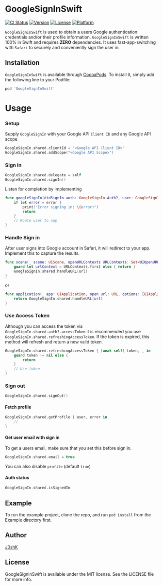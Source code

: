 # GoogleSignInSwift

[![CI Status](https://img.shields.io/travis/J0shK/GoogleSignInSwift.svg?style=flat)](https://travis-ci.org/J0shK/GoogleSignInSwift)
[![Version](https://img.shields.io/cocoapods/v/GoogleSignInSwift.svg?style=flat)](https://cocoapods.org/pods/GoogleSignInSwift)
[![License](https://img.shields.io/cocoapods/l/GoogleSignInSwift.svg?style=flat)](https://cocoapods.org/pods/GoogleSignInSwift)
[![Platform](https://img.shields.io/cocoapods/p/GoogleSignInSwift.svg?style=flat)](https://cocoapods.org/pods/GoogleSignInSwift)

`GoogleSignInSwift` is used to obtain a users Google authentication credentials and/or their profile information. `GoogleSignInSwift` is written 100% in Swift and requires **ZERO** dependencies. It uses fast-app-switching with `Safari` to securely and conveniently sign the user in.

## Installation

`GoogleSignInSwift` is available through [CocoaPods](https://cocoapods.org). To install
it, simply add the following line to your Podfile:

```ruby
pod 'GoogleSignInSwift'
```
# Usage

### Setup
Supply `GoogleSignIn` with your Google API `Client ID` and any Google API scope
```swift
GoogleSignIn.shared.clientId = "<Google API Client ID>"
GoogleSignIn.shared.addScope("<Google API Scope>")
```
### Sign in
```swift
GoogleSignIn.shared.delegate = self
GoogleSignIn.shared.signIn()
```
Listen for completion by implementing
```swift
func googleSignIn(didSignIn auth: GoogleSignIn.Auth?, user: GoogleSignIn.User?, error: Error?) {
    if let error = error {
        print("Error signing in: \(error)")
        return
    }
    // Route user to app
}
```
### Handle Sign in
After user signs into Google account in Safari, it will redirect to your app. Implement this to capture the results.
```swift
func scene(_ scene: UIScene, openURLContexts URLContexts: Set<UIOpenURLContext>) {
    guard let urlContext = URLContexts.first else { return }
    GoogleSignIn.shared.handleURL(url)
}
```
or
```swift
func application(_ app: UIApplication, open url: URL, options: [UIApplicationOpenURLOptionsKey : Any] = [:]) -> Bool {
    return GoogleSignIn.shared.handleURL(url)
}
```
### Use Access Token
Although you can access the token via `GoogleSignIn.shared.auth?.accessToken` it is recommended you use `GoogleSignIn.shared.refreshingAccessToken`. If the token is expired, this method will refresh and return a new valid token.
```swift
GoogleSignIn.shared.refreshingAccessToken { [weak self] token, _ in
    guard token != nil else {
        return
    }
    // Use token
}
```
### Sign out
```swift
GoogleSignIn.shared.signOut()
```
#### Fetch profile
```swift
GoogleSignIn.shared.getProfile { user, error in
    //
}
```
#### Get user email with sign in
To get a users email, make sure that you set this before sign in.
```swift
GoogleSignIn.shared.email = true
```
You can also disable `profile` (default `true`)
#### Auth status
```swift
GoogleSignIn.shared.isSignedIn
```

## Example

To run the example project, clone the repo, and run `pod install` from the Example directory first.

## Author

[J0shK](https://github.com/J0shK)

## License

GoogleSignInSwift is available under the MIT license. See the LICENSE file for more info.
